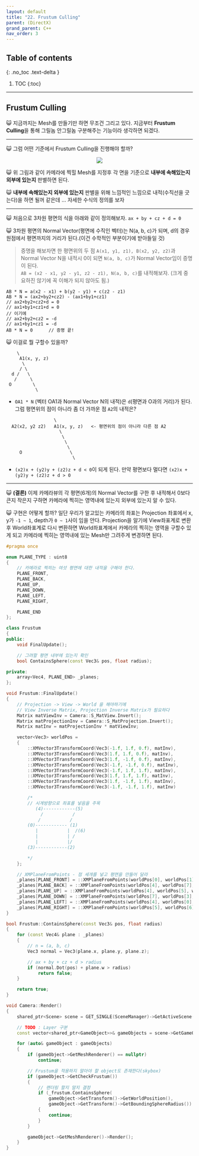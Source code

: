 ```yaml
---
layout: default
title: "22. Frustum Culling"
parent: (DirectX)
grand_parent: C++
nav_order: 3
---
```


## Table of contents
{: .no_toc .text-delta }

1. TOC
{:toc}

---

## Frustum Culling

😺 지금까지는 Mesh를 만들기만 하면 무조건 그리고 있다. 지금부터 **Frustum Culling**을 통해 그릴놈 안그릴놈 구분해주는 기능이라 생각하면 되겠다.

---

😺 그럼 어떤 기준에서 Frustum Culling을 진행해야 할까?

<p align="center">
  <img src="https://taehyungs-programming-blog.github.io/blog/assets/images/cpp/directx/directx-22-1.png"/>
</p>

😺 위 그림과 같이 카메라에 찍힐 Mesh를 지정후 각 면을 기준으로 **내부에 속해있는지 외부에 있는지** 판별하면 된다.

😺 **내부에 속해있는지 외부에 있는지** 판별을 위해 느낌적인 느낌으로 내적(수직선을 긋는다)을 하면 될꺼 같은데 ... 자세한 수식의 정의를 보자

---

😺 처음으로 3차원 평면의 식을 아래와 같이 정의해보자. `ax + by + cz + d = 0`

😺 3차원 평면의 Normal Vector(평면에 수직인 벡터)는 N(a, b, c)가 되며, d의 경우 원점에서 평면까지의 거리가 된다.(이건 수학적인 부분이기에 받아들일 것)

> 증명을 해보자면 한 평면위의 두 점 `A(x1, y1, z1), B(x2, y2, z2)`과 <br>
> Normal Vector N을 내적시 0이 되면 `N(a, b, c)`가 Normal Vector임이 증명이 된다.<br>
> `AB = (x2 - x1, y2 - y1, z2 - z1), N(a, b, c)`를 내적해보자. (크게 중요하진 않기에 꼭 이해가 되지 않아도 됨.)

```
AB * N = a(x2 - x1) + b(y2 - y1) + c(z2 - z1)
AB * N = (ax2+by2+cz2) - (ax1+by1+cz1)
// ax2+by2+cz2+d = 0
// ax1+by1+cz1+d = 0
// 이기에
// ax2+by2+cz2 = -d
// ax1+by1+cz1 = -d
AB * N = 0      // 증명 끝!
```

😺 이걸로 뭘 구할수 있을까?

```
    \
     A1(x, y, z)
      \
     / \
  d /   \
   /     \
 O        \
           \
```

* `OA1 * N` (벡터 OA1과 Normal Vector N의 내적)은 `d`(평면과 O과의 거리)가 된다. 그럼 평면위의 점이 아니라 좀 더 가까운 점 `A2`의 내적은?

```
                  \
  A2(x2, y2 z2)   A1(x, y, z)   <- 평면위의 점이 아니라 다른 점 A2
                    \
                     \
                      \
                       \
     O                  \
                         \
```

* `(x2)x + (y2)y + (z2)z + d < 0`이 되게 된다. 만약 평면보다 멀다면 `(x2)x + (y2)y + (z2)z + d > 0`

---

😺 **(결론)** 이제 카메라뷰의 각 평면(6개)의 Normal Vector를 구한 후 내적해서 0보다 큰지 작은지 구하면 카메라에 찍히는 영역내에 있는지 외부에 있는지 알 수 있다.

😺 구현은 어떻게 할까? 일단 우리가 알고있는 카메라의 좌표는 Projection 좌표에서 x, y가 `-1 ~ 1`, depth가 `0 ~ 1`사이 임을 안다. Projection을 알기에 View좌표계로 변환 후 World좌표계로 다시 변환하면 World좌표계에서 카메라의 찍히는 영역을 구할수 있게 되고 카메라에 찍히는 영역내에 있는 Mesh만 그려주게 변경하면 된다.

```cpp
#pragma once

enum PLANE_TYPE : uint8
{
    // 카메라로 찍히는 여섯 평면에 대한 내적을 구해야 한다.
	PLANE_FRONT,
	PLANE_BACK,
	PLANE_UP,
	PLANE_DOWN,
	PLANE_LEFT,
	PLANE_RIGHT,

	PLANE_END
};

class Frustum
{
public:
	void FinalUpdate();

    // 그려할 평면 내부에 있는지 확인
	bool ContainsSphere(const Vec3& pos, float radius);

private:
	array<Vec4, PLANE_END> _planes;
};
```

```cpp
void Frustum::FinalUpdate()
{
	// Projection -> View -> World 을 해야하기에
	// View Inverse Matrix, Projection Inverse Matrix가 필요하다
	Matrix matViewInv = Camera::S_MatView.Invert();
	Matrix matProjectionInv = Camera::S_MatProjection.Invert();
	Matrix matInv = matProjectionInv * matViewInv;

	vector<Vec3> worldPos =
	{
		::XMVector3TransformCoord(Vec3(-1.f, 1.f, 0.f), matInv),		// 0
		::XMVector3TransformCoord(Vec3(1.f, 1.f, 0.f), matInv),			// 1
		::XMVector3TransformCoord(Vec3(1.f, -1.f, 0.f), matInv),		// 2
		::XMVector3TransformCoord(Vec3(-1.f, -1.f, 0.f), matInv),		// 3
		::XMVector3TransformCoord(Vec3(-1.f, 1.f, 1.f), matInv),		// 4
		::XMVector3TransformCoord(Vec3(1.f, 1.f, 1.f), matInv),			// 5
		::XMVector3TransformCoord(Vec3(1.f, -1.f, 1.f), matInv),		// 6
		::XMVector3TransformCoord(Vec3(-1.f, -1.f, 1.f), matInv)		// 7

		/*
        // 시계방향으로 좌표를 넣음을 주목
		   (4)------------(5)
		     /           /
            /		    /
		(0)------------ (1)
		   |           |  /(6)
		   |           | /
		   |           |/
	    (3)------------(2)

		*/
	};

    // XMPlaneFromPoints - 점 세개를 넣고 평면을 만들어 달라
	_planes[PLANE_FRONT] = ::XMPlaneFromPoints(worldPos[0], worldPos[1], worldPos[2]);  // 시계 방향
	_planes[PLANE_BACK] = ::XMPlaneFromPoints(worldPos[4], worldPos[7], worldPos[5]);   // 반시계 방향
	_planes[PLANE_UP] = ::XMPlaneFromPoints(worldPos[4], worldPos[5], worldPos[1]);     // 시계 방향(CW)
	_planes[PLANE_DOWN] = ::XMPlaneFromPoints(worldPos[7], worldPos[3], worldPos[6]);   // 반시계 방향(CCW)
	_planes[PLANE_LEFT] = ::XMPlaneFromPoints(worldPos[4], worldPos[0], worldPos[7]);   // 시계 방향
	_planes[PLANE_RIGHT] = ::XMPlaneFromPoints(worldPos[5], worldPos[6], worldPos[1]);  // 반시계 방향(CCW)
}

bool Frustum::ContainsSphere(const Vec3& pos, float radius)
{
	for (const Vec4& plane : _planes)
	{
		// n = (a, b, c)
		Vec3 normal = Vec3(plane.x, plane.y, plane.z);

		// ax + by + cz + d > radius
		if (normal.Dot(pos) + plane.w > radius)
			return false;
	}

	return true;
}
```

```cpp
void Camera::Render()
{
	shared_ptr<Scene> scene = GET_SINGLE(SceneManager)->GetActiveScene();

	// TODO : Layer 구분
	const vector<shared_ptr<GameObject>>& gameObjects = scene->GetGameObjects();

	for (auto& gameObject : gameObjects)
	{
		if (gameObject->GetMeshRenderer() == nullptr)
			continue;

        // Frustum을 적용하지 말아야 할 object도 존재한다(skybox)
		if (gameObject->GetCheckFrustum())
		{
            // 랜더링 할지 말지 결정
			if (_frustum.ContainsSphere(
				gameObject->GetTransform()->GetWorldPosition(),
				gameObject->GetTransform()->GetBoundingSphereRadius()) == false)
			{
				continue;
			}
		}

		gameObject->GetMeshRenderer()->Render();
	}
}
```